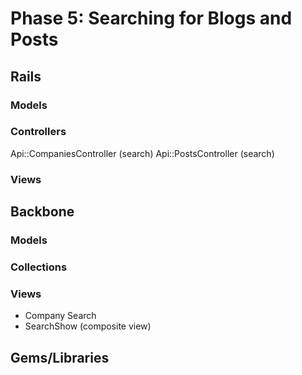 # Phase 5: Searching for Blogs and Posts

## Rails
### Models

### Controllers
Api::CompaniesController (search)
Api::PostsController (search)

### Views

## Backbone
### Models

### Collections

### Views
* Company Search
* SearchShow (composite view)

## Gems/Libraries
